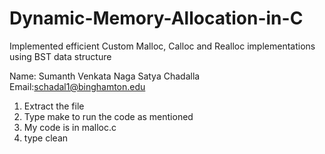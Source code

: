 # Dynamic-Memory-Allocation-in-C
Implemented efficient Custom Malloc, Calloc and Realloc implementations using BST data structure

Name: Sumanth Venkata Naga Satya Chadalla
Email:schadal1@binghamton.edu
1. Extract the file
2. Type make to run the code as mentioned 
3. My code is in malloc.c
4. type clean
